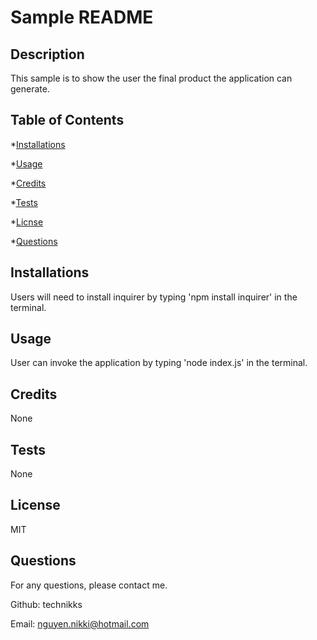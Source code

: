 # Sample README 
## Description 
 This sample is to show the user the final product the application can generate.  
## Table of Contents 
 *[Installations](#installations) 

 *[Usage](#usage) 

 *[Credits](#credits) 

 *[Tests](#test) 

 *[Licnse](#license) 

 *[Questions](#questions) 
## Installations 
 Users will need to install inquirer by typing 'npm install inquirer' in the terminal.  
## Usage 
 User can invoke the application by typing 'node index.js' in the terminal. 
## Credits 
 None 
## Tests 
 None 
## License 
 MIT 
## Questions 
 For any questions, please contact me. 

 Github: technikks 

 Email: nguyen.nikki@hotmail.com